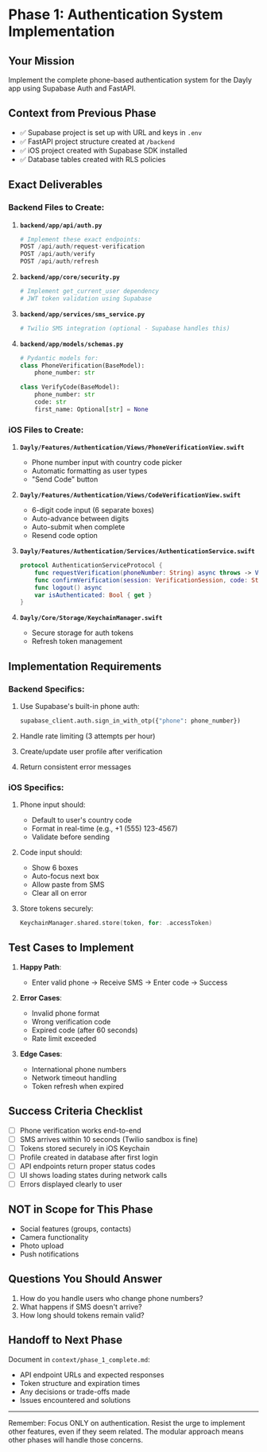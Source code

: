 # Phase 1: Authentication System Implementation

## Your Mission
Implement the complete phone-based authentication system for the Dayly app using Supabase Auth and FastAPI.

## Context from Previous Phase
- ✅ Supabase project is set up with URL and keys in `.env`
- ✅ FastAPI project structure created at `/backend`
- ✅ iOS project created with Supabase SDK installed
- ✅ Database tables created with RLS policies

## Exact Deliverables

### Backend Files to Create:

1. **`backend/app/api/auth.py`**
   ```python
   # Implement these exact endpoints:
   POST /api/auth/request-verification
   POST /api/auth/verify
   POST /api/auth/refresh
   ```

2. **`backend/app/core/security.py`**
   ```python
   # Implement get_current_user dependency
   # JWT token validation using Supabase
   ```

3. **`backend/app/services/sms_service.py`**
   ```python
   # Twilio SMS integration (optional - Supabase handles this)
   ```

4. **`backend/app/models/schemas.py`**
   ```python
   # Pydantic models for:
   class PhoneVerification(BaseModel):
       phone_number: str
   
   class VerifyCode(BaseModel):
       phone_number: str
       code: str
       first_name: Optional[str] = None
   ```

### iOS Files to Create:

1. **`Dayly/Features/Authentication/Views/PhoneVerificationView.swift`**
   - Phone number input with country code picker
   - Automatic formatting as user types
   - "Send Code" button

2. **`Dayly/Features/Authentication/Views/CodeVerificationView.swift`**
   - 6-digit code input (6 separate boxes)
   - Auto-advance between digits
   - Auto-submit when complete
   - Resend code option

3. **`Dayly/Features/Authentication/Services/AuthenticationService.swift`**
   ```swift
   protocol AuthenticationServiceProtocol {
       func requestVerification(phoneNumber: String) async throws -> VerificationSession
       func confirmVerification(session: VerificationSession, code: String) async throws -> AuthToken
       func logout() async
       var isAuthenticated: Bool { get }
   }
   ```

4. **`Dayly/Core/Storage/KeychainManager.swift`**
   - Secure storage for auth tokens
   - Refresh token management

## Implementation Requirements

### Backend Specifics:
1. Use Supabase's built-in phone auth:
   ```python
   supabase_client.auth.sign_in_with_otp({"phone": phone_number})
   ```

2. Handle rate limiting (3 attempts per hour)

3. Create/update user profile after verification

4. Return consistent error messages

### iOS Specifics:
1. Phone input should:
   - Default to user's country code
   - Format in real-time (e.g., +1 (555) 123-4567)
   - Validate before sending

2. Code input should:
   - Show 6 boxes
   - Auto-focus next box
   - Allow paste from SMS
   - Clear all on error

3. Store tokens securely:
   ```swift
   KeychainManager.shared.store(token, for: .accessToken)
   ```

## Test Cases to Implement

1. **Happy Path**:
   - Enter valid phone → Receive SMS → Enter code → Success

2. **Error Cases**:
   - Invalid phone format
   - Wrong verification code
   - Expired code (after 60 seconds)
   - Rate limit exceeded

3. **Edge Cases**:
   - International phone numbers
   - Network timeout handling
   - Token refresh when expired

## Success Criteria Checklist
- [ ] Phone verification works end-to-end
- [ ] SMS arrives within 10 seconds (Twilio sandbox is fine)
- [ ] Tokens stored securely in iOS Keychain
- [ ] Profile created in database after first login
- [ ] API endpoints return proper status codes
- [ ] UI shows loading states during network calls
- [ ] Errors displayed clearly to user

## NOT in Scope for This Phase
- Social features (groups, contacts)
- Camera functionality  
- Photo upload
- Push notifications

## Questions You Should Answer
1. How do you handle users who change phone numbers?
2. What happens if SMS doesn't arrive?
3. How long should tokens remain valid?

## Handoff to Next Phase
Document in `context/phase_1_complete.md`:
- API endpoint URLs and expected responses
- Token structure and expiration times
- Any decisions or trade-offs made
- Issues encountered and solutions

---

Remember: Focus ONLY on authentication. Resist the urge to implement other features, even if they seem related. The modular approach means other phases will handle those concerns.
